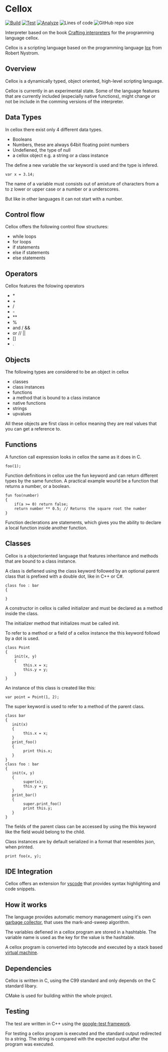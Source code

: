# Cellox

[![Build](https://github.com/FrederikTobner/Cellox/actions/workflows/build.yml/badge.svg)](https://github.com/FrederikTobner/Cellox/actions/workflows/build.yml)
[![Test](https://github.com/FrederikTobner/Cellox/actions/workflows/tests.yml/badge.svg)](https://github.com/FrederikTobner/Cellox/actions/workflows/tests.yml)
[![Analyze](https://github.com/FrederikTobner/Cellox/actions/workflows/codeql.yml/badge.svg)](https://github.com/FrederikTobner/Cellox/actions/workflows/codeql.yml)
![Lines of code](https://img.shields.io/tokei/lines/github/FrederikTobner/Cellox)
![GitHub repo size](https://img.shields.io/github/repo-size/FrederikTobner/Cellox)

Interpreter based on the book [Crafting interpreters](https://craftinginterpreters.com/contents.html) for the programming language cellox.

Cellox is a scripting language based on the programming language [lox](https://craftinginterpreters.com/the-lox-language.html) from Robert Nystrom.

## Overview

Cellox is a dynamically typed, object oriented, high-level scripting language.

Cellox is currently in an experimental state. Some of the language features that are currently included (especially native functions), might change or not be include in the comming versions of the interpreter.

## Data Types

In cellox there exist only 4 different data types.

* Booleans
* Numbers, these are always 64bit floating point numbers
* Undefiened, the type of null
* a cellox object e.g. a string or a class instance

The define a new variable the var keyword is used and the type is infered.

```
var x = 3.14;
```

The name of a variable must consists out of amixture of characters from a to z lower or upper case or a number or a underscores.

But like in other languages it can not start with a number.

## Control flow

Cellox offers the following control flow structures:

* while loops
* for loops
* if statements
* else if statements
* else statements

## Operators

Cellox features the folowing operators

* \*
* \+
* /
* \-
* \*\*
* %
* and / &&
* or // ||
* []
* .

## Objects

The following types are considered to be an object in cellox

* classes
* class instances
* functions
* a method that is bound to a class instance
* native functions
* strings
* upvalues

All these objects are first class in cellox meaning they are real values that you can get a reference to.

## Functions

A function call expression looks in cellox the same as it does in C.

```
foo(1);
```

Function definitions in cellox use the fun keyword and can return different types by the same function. A practical example wourld be a function that returns a number, or a boolean.

```
fun foo(number)
{
    if(a >= 0) return false;
    return number ** 0.5; // Returns the square root the number
}
```

Function declerations are statements, which gives you the ability to declare a local function inside another function.

## Classes

Cellox is a objectoriented language that features inheritance and methods that are bound to a class instance.

A class is defiened using the class keyword followed by an optional parent class that is prefixed with a double dot, like in C++ or C#.

```
class foo : bar
{
   
}
```

A constructor in cellox is called initializer and must be declared as a method inside the class.

The initializer method that initializes must be called init.

To refer to a method or a field of a cellox instance the this keyword followd by a dot is used.

```
class Point
{
    init(x, y)
    {
        this.x = x;
        this.y = y;
    }   
}
```

An instance of this class is created like this:

```
var point = Point(1, 2);
```

The super keyword is used to refer to a method of the parent class.
```
class bar
{
   init(x)
   {
        this.x = x;
   }
   print_foo()
   {
        print this.x;
   }
}
class foo : bar
{
   init(x, y)
   {
        super(x);
        this.y = y;
   }
   print_bar()
   {
        super.print_foo()
        print this.y;
   }
}
```
The fields of the parent class can be accessed by using the this keyword like the field would belong to the child.

Class instances are by default serialized in a format that resembles json, when printed.
```
print foo(x, y);
```

## IDE Integration

Cellox offers an extension for [vscode](https://github.com/FrederikTobner/vscode-cellox) that provides syntax highlighting and code snippets.

## How it works

The language provides automatic memory management using it's own [garbage collector](https://github.com/FrederikTobner/Cellox/wiki/Garbage-Collector), that uses the mark-and-sweep algorithm.

The variables defiened in a cellox program are stored in a hashtable. The variable name is used as the key for the value is the hashtable.

A cellox program is converted into bytecode and executed by a stack based [virtual machine](https://github.com/FrederikTobner/Cellox/wiki/Virtual-Machine).

## Dependencies

Cellox is written in C, using the C99 standard and only depends on the C standard libary.

CMake is used for building within the whole project.

## Testing

The test are written in C++ using the [google-test framework](https://github.com/google/googletest).

For testing a cellox program is executed and the standard output redirected to a string. The string is compared with the expected output after the program was executed.
